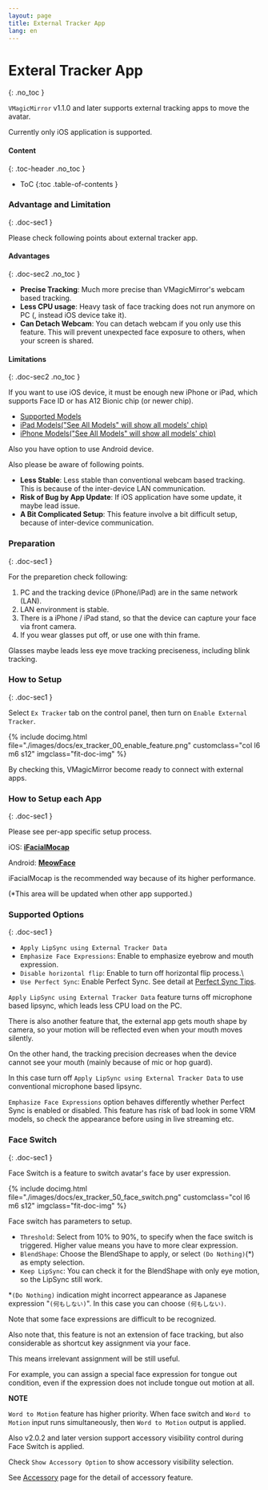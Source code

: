 ```yaml
---
layout: page
title: External Tracker App
lang: en
---
```


# Exteral Tracker App
{: .no_toc }

`VMagicMirror` v1.1.0 and later supports external tracking apps to move the avatar.

Currently only iOS application is supported.

<div class="toc-area" markdown="1">

#### Content
{: .toc-header .no_toc }

* ToC
{:toc .table-of-contents }

</div>

### Advantage and Limitation
{: .doc-sec1 }

Please check following points about external tracker app.

#### Advantages
{: .doc-sec2 .no_toc }

<div class="doc-ul" markdown="1">

- **Precise Tracking**: Much more precise than VMagicMirror's webcam based tracking.
- **Less CPU usage**: Heavy task of face tracking does not run anymore on PC (, instead iOS device take it).
- **Can Detach Webcam**: You can detach webcam if you only use this feature. This will prevent unexpected face exposure to others, when your screen is shared.

</div>

#### Limitations
{: .doc-sec2 .no_toc }

If you want to use iOS device, it must be enough new iPhone or iPad, which supports Face ID or has A12 Bionic chip (or newer chip).

<div class="doc-ul" markdown="1">

- [Supported Models](https://support.apple.com/en-us/HT209183)
- [iPad Models("See All Models" will show all models' chip)](https://www.apple.com/ipad/compare/)
- [iPhone Models("See All Models" will show all models' chip)](https://www.apple.com/iphone/compare/)

</div>

Also you have option to use Android device.


Also please be aware of following points.

<div class="doc-ul" markdown="1">

- **Less Stable**: Less stable than conventional webcam based tracking. This is because of the inter-device LAN communication.
- **Risk of Bug by App Update**: If iOS application have some update, it maybe lead issue.
- **A Bit Complicated Setup**: This feature involve a bit difficult setup, because of inter-device communication.

</div>

### Preparation
{: .doc-sec1 }

For the preparetion check following:

1. PC and the tracking device (iPhone/iPad) are in the same network (LAN).
2. LAN environment is stable.
3. There is a iPhone / iPad stand, so that the device can capture your face via front camera.
4. If you wear glasses put off, or use one with thin frame.

Glasses maybe leads less eye move tracking preciseness, including blink tracking.


### How to Setup
{: .doc-sec1 }

Select `Ex Tracker` tab on the control panel, then turn on `Enable External Tracker`.

<div class="row">
{% include docimg.html file="./images/docs/ex_tracker_00_enable_feature.png" customclass="col l6 m6 s12" imgclass="fit-doc-img" %}
</div>

By checking this, VMagicMirror become ready to connect with external apps.

### How to Setup each App
{: .doc-sec1 }

Please see per-app specific setup process.

iOS: **[iFacialMocap](../external_tracker_ifacialmocap)**

Android: **[MeowFace](../external_tracker_meowface)**

iFacialMocap is the recommended way because of its higher performance.

(*This area will be updated when other app supported.)


### Supported Options 
{: .doc-sec1 }

<div class="doc-ul" markdown="1">

- `Apply LipSync using External Tracker Data`
- `Emphasize Face Expressions`: Enable to emphasize eyebrow and mouth expression.
- `Disable horizontal flip`: Enable to turn off horizontal flip process.\
- `Use Perfect Sync`: Enable Perfect Sync. See detail at [Perfect Sync Tips](../../tips/perfect_sync).

</div>

`Apply LipSync using External Tracker Data` feature turns off microphone based lipsync, which leads less CPU load on the PC.

There is also another feature that, the external app gets mouth shape by camera, so your motion will be reflected even when your mouth moves silently.

On the other hand, the tracking precision decreases when the device cannot see your mouth (mainly because of mic or hop guard).

In this case turn off `Apply LipSync using External Tracker Data` to use conventional microphone based lipsync.

`Emphasize Face Expressions` option behaves differently whether Perfect Sync is enabled or disabled. This feature has risk of bad look in some VRM models, so check the appearance before using in live streaming etc.


### Face Switch
{: .doc-sec1 }

Face Switch is a feature to switch avatar's face by user expression.

<div class="row">
{% include docimg.html file="./images/docs/ex_tracker_50_face_switch.png" customclass="col l6 m6 s12" imgclass="fit-doc-img" %}
</div>

Face switch has parameters to setup.

<div class="doc-ul" markdown="1">

- `Threshold`: Select from 10% to 90%, to specify when the face switch is triggered. Higher value means you have to more clear expression.
- `BlendShape`: Choose the BlendShape to apply, or select `(Do Nothing)`(*) as empty selection.
- `Keep LipSync`: You can check it for the BlendShape with only eye motion, so the LipSync still work.

*`(Do Nothing)` indication might incorrect appearance as Japanese expression "`(何もしない)`". In this case you can choose `(何もしない)`.

Note that some face expressions are difficult to be recognized.

Also note that, this feature is not an extension of face tracking, but also considerable as shortcut key assignment via your face.

This means irrelevant assignment will be still useful.

For example, you can assign a special face expression for tongue out condition, even if the expression does not include tongue out motion at all.

<div class="note-area" markdown="1">

**NOTE**

`Word to Motion` feature has higher priority. When face switch and `Word to Motion` input runs simultaneously, then `Word to Motion` output is applied.

</div>

Also v2.0.2 and later version support accessory visibility control during Face Switch is applied.

Check `Show Accessory Option` to show accessory visibility selection.

See [Accessory](../accessory) page for the detail of accessory feature.
